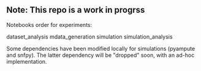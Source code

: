 
## Note: This repo is a work in progrss

Notebooks order for experiments:

dataset_analysis 
mdata_generation
simulation
simulation_analysis

Some dependencies have been modified locally for simulations (pyampute and snfpy). The latter dependency will be "dropped" soon, with an ad-hoc implementation.


